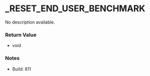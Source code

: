 # _RESET_END_USER_BENCHMARK

No description available.

### Return Value
* void

### Notes
* Build: 811

